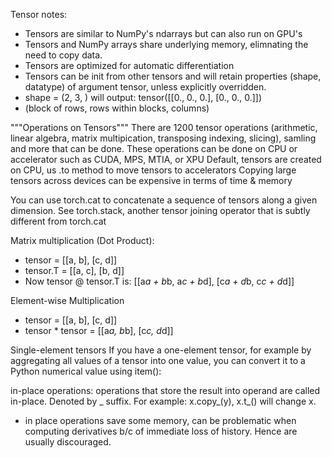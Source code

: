 Tensor notes: 
- Tensors are similar to NumPy's ndarrays but can also run on GPU's
- Tensors and NumPy arrays share underlying memory, elimnating the need to copy data.
- Tensors are optimized for automatic differentiation
- Tensors can be init from other tensors and will retain properties (shape, datatype) of argument tensor, unless explicitly overridden.
- shape = (2, 3, ) will output: 
    tensor([[0., 0., 0.],
        [0., 0., 0.]])
- (block of rows, rows within blocks, columns)

"""Operations on Tensors"""
There are 1200 tensor operations (arithmetic, linear algebra, matrix multipication, transposing
indexing, slicing), samling and more that can be done. These operations can be done on CPU or
accelerator such as CUDA, MPS, MTIA, or XPU
Default, tensors are created on CPU, us .to method to move tensors to accelerators
Copying large tensors across devices can be expensive in terms of time & memory

You can use torch.cat to concatenate a sequence of tensors along a given dimension. See torch.stack, another tensor joining operator that is subtly different from torch.cat

Matrix multiplication (Dot Product):
- tensor = [[a, b], [c, d]]
- tensor.T = [[a, c], [b, d]]
- Now tensor @ tensor.T is: 
[[a*a + b*b, a*c + b*d], 
 [c*a + d*b, c*c + d*d]]

Element-wise Multiplication
- tensor = [[a, b], [c, d]]
- tensor * tensor = [[a*a, b*b], [c*c, d*d]]

Single-element tensors If you have a one-element tensor, for example by aggregating all values of a tensor into one value, you can convert it to a Python numerical value using item():

in-place operations: operations that store the result into operand are called in-place. Denoted by _ suffix. For example: x.copy_(y), x.t_() will change x.

- in place operations save some memory, can be problematic when computing derivatives b/c of immediate loss of history. Hence are usually discouraged.